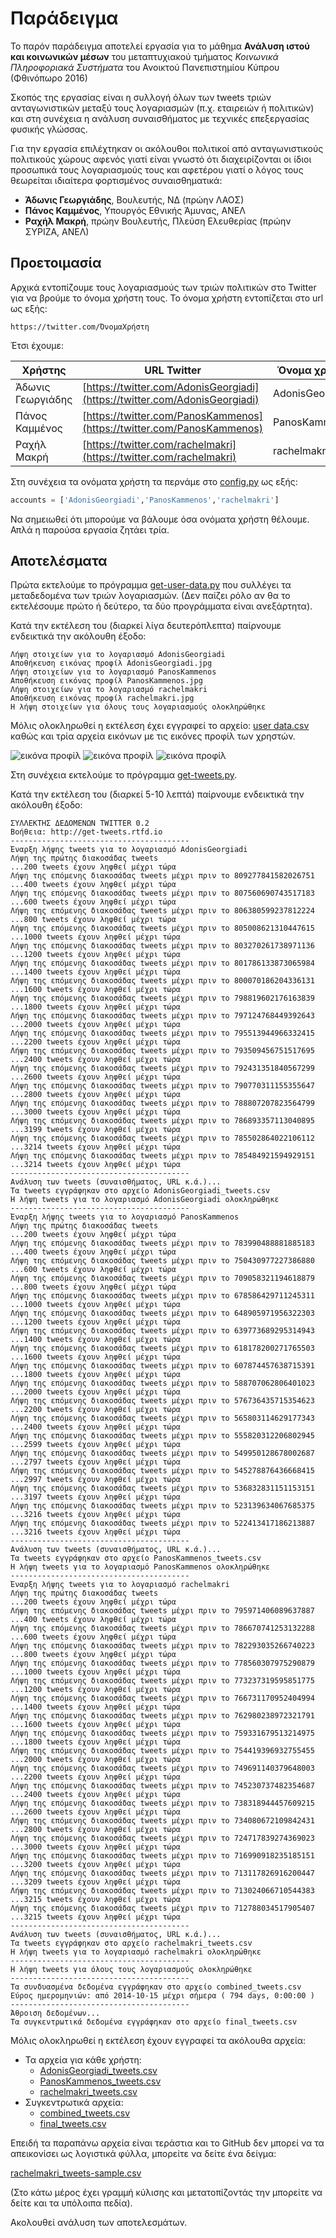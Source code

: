 # Παράδειγμα

Το παρόν παράδειγμα αποτελεί εργασία για το μάθημα **Ανάλυση ιστού και κοινωνικών μέσων** 
του μεταπτυχιακού τμήματος *Κοινωνικά Πληροφοριακά Συστήματα* του Ανοικτού Πανεπιστημίου Κύπρου
(Φθινόπωρο 2016)

Σκοπός της εργασίας είναι η συλλογή όλων των tweets τριών ανταγωνιστικών 
μεταξύ τους λογαριασμών (π.χ. εταιρειών ή  πολιτικών) και στη συνέχεια 
η ανάλυση συναισθήματος με τεχνικές επεξεργασίας φυσικής γλώσσας. 

Για την εργασία επιλέχτηκαν οι ακόλουθοι πολιτικοί από ανταγωνιστικούς πολιτικούς χώρους 
αφενός γιατί είναι γνωστό ότι διαχειρίζονται οι ίδιοι προσωπικά τους λογαριασμούς τους 
και αφετέρου γιατί ο λόγος τους θεωρείται ιδιαίτερα φορτισμένος συναισθηματικά:

* **Άδωνις Γεωργιάδης**, Βουλευτής, ΝΔ (πρώην ΛΑΟΣ)
* **Πάνος Καμμένος**, Υπουργός Εθνικής Άμυνας, ΑΝΕΛ
* **Ραχήλ Μακρή**, πρώην Βουλευτής, Πλεύση Ελευθερίας (πρώην ΣΥΡΙΖΑ, ΑΝΕΛ)

## Προετοιμασία

Αρχικά εντοπίζουμε τους λογαριασμούς των τριών πολιτικών στο Twitter για να βρούμε το όνομα χρήστη τους.
Το όνομα χρήστη εντοπίζεται στο url ως εξής:
```
https://twitter.com/ΌνομαΧρήστη
```

Έτσι έχουμε:

| Χρήστης           | URL Twitter                                                                | Όνομα χρήστη    |
| ----------------- | -------------------------------------------------------------------------- | --------------- |
| Άδωνις Γεωργιάδης | [https://twitter.com/AdonisGeorgiadi](https://twitter.com/AdonisGeorgiadi) | AdonisGeorgiadi |
| Πάνος Καμμένος    | [https://twitter.com/PanosKammenos](https://twitter.com/PanosKammenos)     | PanosKammenos   |
| Ραχήλ Μακρή       | [https://twitter.com/rachelmakri](https://twitter.com/rachelmakri)         | rachelmakri     |

Στη συνέχεια τα ονόματα χρήστη τα περνάμε στο [config.py](https://github.com/Protonotarios/get-tweets/blob/version02/config.py) ως εξής:

```python
accounts = ['AdonisGeorgiadi','PanosKammenos','rachelmakri']
```

Να σημειωθεί ότι μπορούμε να βάλουμε όσα ονόματα χρήστη θέλουμε. Απλά η παρούσα εργασία
ζητάει τρία.

## Αποτελέσματα

Πρώτα εκτελούμε το πρόγραμμα [get-user-data.py](https://github.com/Protonotarios/get-tweets/blob/version02/get-user-data.py) 
που συλλέγει τα μεταδεδομένα των τριών λογαριασμών. (Δεν παίζει ρόλο αν θα το
εκτελέσουμε πρώτο ή δεύτερο, τα δύο προγράμματα είναι ανεξάρτητα).

Κατά την εκτέλεση του (διαρκεί λίγα δευτερόπλεπτα) παίρνουμε ενδεικτικά 
την ακόλουθη έξοδο:                                                
```
Λήψη στοιχείων για το λογαριασμό AdonisGeorgiadi
Αποθήκευση εικόνας προφίλ AdonisGeorgiadi.jpg
Λήψη στοιχείων για το λογαριασμό PanosKammenos
Αποθήκευση εικόνας προφίλ PanosKammenos.jpg
Λήψη στοιχείων για το λογαριασμό rachelmakri
Αποθήκευση εικόνας προφίλ rachelmakri.jpg
Η λήψη στοιχείων για όλους τους λογαριασμούς ολοκληρώθηκε
```
Μόλις ολοκληρωθεί η εκτέλεση έχει εγγραφεί το αρχείο: [user data.csv](https://github.com/Protonotarios/get-tweets/blob/version02/docs/%CE%A0%CE%B1%CF%81%CE%AC%CE%B4%CE%B5%CE%B9%CE%B3%CE%BC%CE%B1/user%20data.csv)
καθώς και τρία αρχεία εικόνων με τις εικόνες προφίλ των χρηστών.

![εικόνα προφίλ](AdonisGeorgiadi.jpg) ![εικόνα προφίλ](PanosKammenos.jpg) ![εικόνα προφίλ](rachelmakri.jpg) 

Στη συνέχεια εκτελούμε το πρόγραμμα [get-tweets.py](https://github.com/Protonotarios/get-tweets/blob/version02/get-tweets.py).

Κατά την εκτέλεση του (διαρκεί 5-10 λεπτά) παίρνουμε ενδεικτικά την ακόλουθη έξοδο:
```
ΣΥΛΛΕΚΤΗΣ ΔΕΔΟΜΕΝΩΝ TWITTER 0.2
Βοήθεια: http://get-tweets.rtfd.io
----------------------------------------
Έναρξη λήψης tweets για το λογαριασμό AdonisGeorgiadi
Λήψη της πρώτης διακοσάδας tweets
...200 tweets έχουν ληφθεί μέχρι τώρα
Λήψη της επόμενης διακοσάδας tweets μέχρι πριν το 809277841582026751
...400 tweets έχουν ληφθεί μέχρι τώρα
Λήψη της επόμενης διακοσάδας tweets μέχρι πριν το 807560690743517183
...600 tweets έχουν ληφθεί μέχρι τώρα
Λήψη της επόμενης διακοσάδας tweets μέχρι πριν το 806380599237812224
...800 tweets έχουν ληφθεί μέχρι τώρα
Λήψη της επόμενης διακοσάδας tweets μέχρι πριν το 805008621310447615
...1000 tweets έχουν ληφθεί μέχρι τώρα
Λήψη της επόμενης διακοσάδας tweets μέχρι πριν το 803270261738971136
...1200 tweets έχουν ληφθεί μέχρι τώρα
Λήψη της επόμενης διακοσάδας tweets μέχρι πριν το 801786133873065984
...1400 tweets έχουν ληφθεί μέχρι τώρα
Λήψη της επόμενης διακοσάδας tweets μέχρι πριν το 800070186204336131
...1600 tweets έχουν ληφθεί μέχρι τώρα
Λήψη της επόμενης διακοσάδας tweets μέχρι πριν το 798819602176163839
...1800 tweets έχουν ληφθεί μέχρι τώρα
Λήψη της επόμενης διακοσάδας tweets μέχρι πριν το 797124768449392643
...2000 tweets έχουν ληφθεί μέχρι τώρα
Λήψη της επόμενης διακοσάδας tweets μέχρι πριν το 795513944966332415
...2200 tweets έχουν ληφθεί μέχρι τώρα
Λήψη της επόμενης διακοσάδας tweets μέχρι πριν το 793509456751517695
...2400 tweets έχουν ληφθεί μέχρι τώρα
Λήψη της επόμενης διακοσάδας tweets μέχρι πριν το 792431351840567299
...2600 tweets έχουν ληφθεί μέχρι τώρα
Λήψη της επόμενης διακοσάδας tweets μέχρι πριν το 790770311155355647
...2800 tweets έχουν ληφθεί μέχρι τώρα
Λήψη της επόμενης διακοσάδας tweets μέχρι πριν το 788807207823564799
...3000 tweets έχουν ληφθεί μέχρι τώρα
Λήψη της επόμενης διακοσάδας tweets μέχρι πριν το 786893357113040895
...3199 tweets έχουν ληφθεί μέχρι τώρα
Λήψη της επόμενης διακοσάδας tweets μέχρι πριν το 785502864022106112
...3214 tweets έχουν ληφθεί μέχρι τώρα
Λήψη της επόμενης διακοσάδας tweets μέχρι πριν το 785484921594929151
...3214 tweets έχουν ληφθεί μέχρι τώρα
----------------------------------------
Ανάλυση των tweets (συναισθήματος, URL κ.ά.)...
Τα tweets εγγράφηκαν στο αρχείο AdonisGeorgiadi_tweets.csv
Η λήψη tweets για το λογαριασμό AdonisGeorgiadi ολοκληρώθηκε
----------------------------------------
Έναρξη λήψης tweets για το λογαριασμό PanosKammenos
Λήψη της πρώτης διακοσάδας tweets
...200 tweets έχουν ληφθεί μέχρι τώρα
Λήψη της επόμενης διακοσάδας tweets μέχρι πριν το 783990488881885183
...400 tweets έχουν ληφθεί μέχρι τώρα
Λήψη της επόμενης διακοσάδας tweets μέχρι πριν το 750430977227386880
...600 tweets έχουν ληφθεί μέχρι τώρα
Λήψη της επόμενης διακοσάδας tweets μέχρι πριν το 709058321194618879
...800 tweets έχουν ληφθεί μέχρι τώρα
Λήψη της επόμενης διακοσάδας tweets μέχρι πριν το 678586429711245311
...1000 tweets έχουν ληφθεί μέχρι τώρα
Λήψη της επόμενης διακοσάδας tweets μέχρι πριν το 648905971956322303
...1200 tweets έχουν ληφθεί μέχρι τώρα
Λήψη της επόμενης διακοσάδας tweets μέχρι πριν το 639773689295314943
...1400 tweets έχουν ληφθεί μέχρι τώρα
Λήψη της επόμενης διακοσάδας tweets μέχρι πριν το 618178200271765503
...1600 tweets έχουν ληφθεί μέχρι τώρα
Λήψη της επόμενης διακοσάδας tweets μέχρι πριν το 607874457638715391
...1800 tweets έχουν ληφθεί μέχρι τώρα
Λήψη της επόμενης διακοσάδας tweets μέχρι πριν το 588707062806401023
...2000 tweets έχουν ληφθεί μέχρι τώρα
Λήψη της επόμενης διακοσάδας tweets μέχρι πριν το 576736435715354623
...2200 tweets έχουν ληφθεί μέχρι τώρα
Λήψη της επόμενης διακοσάδας tweets μέχρι πριν το 565803114629177343
...2400 tweets έχουν ληφθεί μέχρι τώρα
Λήψη της επόμενης διακοσάδας tweets μέχρι πριν το 555820312206802945
...2599 tweets έχουν ληφθεί μέχρι τώρα
Λήψη της επόμενης διακοσάδας tweets μέχρι πριν το 549950128678002687
...2797 tweets έχουν ληφθεί μέχρι τώρα
Λήψη της επόμενης διακοσάδας tweets μέχρι πριν το 545278876436668415
...2997 tweets έχουν ληφθεί μέχρι τώρα
Λήψη της επόμενης διακοσάδας tweets μέχρι πριν το 536832831151153151
...3197 tweets έχουν ληφθεί μέχρι τώρα
Λήψη της επόμενης διακοσάδας tweets μέχρι πριν το 523139634067685375
...3216 tweets έχουν ληφθεί μέχρι τώρα
Λήψη της επόμενης διακοσάδας tweets μέχρι πριν το 522413417186213887
...3216 tweets έχουν ληφθεί μέχρι τώρα
----------------------------------------
Ανάλυση των tweets (συναισθήματος, URL κ.ά.)...
Τα tweets εγγράφηκαν στο αρχείο PanosKammenos_tweets.csv
Η λήψη tweets για το λογαριασμό PanosKammenos ολοκληρώθηκε
----------------------------------------
Έναρξη λήψης tweets για το λογαριασμό rachelmakri
Λήψη της πρώτης διακοσάδας tweets
...200 tweets έχουν ληφθεί μέχρι τώρα
Λήψη της επόμενης διακοσάδας tweets μέχρι πριν το 795971406089637887
...400 tweets έχουν ληφθεί μέχρι τώρα
Λήψη της επόμενης διακοσάδας tweets μέχρι πριν το 786670741253132288
...600 tweets έχουν ληφθεί μέχρι τώρα
Λήψη της επόμενης διακοσάδας tweets μέχρι πριν το 782293035266740223
...800 tweets έχουν ληφθεί μέχρι τώρα
Λήψη της επόμενης διακοσάδας tweets μέχρι πριν το 778560307975290879
...1000 tweets έχουν ληφθεί μέχρι τώρα
Λήψη της επόμενης διακοσάδας tweets μέχρι πριν το 773237319595851775
...1200 tweets έχουν ληφθεί μέχρι τώρα
Λήψη της επόμενης διακοσάδας tweets μέχρι πριν το 766731170952404994
...1400 tweets έχουν ληφθεί μέχρι τώρα
Λήψη της επόμενης διακοσάδας tweets μέχρι πριν το 762980238972321791
...1600 tweets έχουν ληφθεί μέχρι τώρα
Λήψη της επόμενης διακοσάδας tweets μέχρι πριν το 759331679513214975
...1800 tweets έχουν ληφθεί μέχρι τώρα
Λήψη της επόμενης διακοσάδας tweets μέχρι πριν το 754419396932755455
...2000 tweets έχουν ληφθεί μέχρι τώρα
Λήψη της επόμενης διακοσάδας tweets μέχρι πριν το 749691140379648003
...2200 tweets έχουν ληφθεί μέχρι τώρα
Λήψη της επόμενης διακοσάδας tweets μέχρι πριν το 745230737482354687
...2400 tweets έχουν ληφθεί μέχρι τώρα
Λήψη της επόμενης διακοσάδας tweets μέχρι πριν το 738318944457609215
...2600 tweets έχουν ληφθεί μέχρι τώρα
Λήψη της επόμενης διακοσάδας tweets μέχρι πριν το 734080672109842431
...2800 tweets έχουν ληφθεί μέχρι τώρα
Λήψη της επόμενης διακοσάδας tweets μέχρι πριν το 724717839274369023
...3000 tweets έχουν ληφθεί μέχρι τώρα
Λήψη της επόμενης διακοσάδας tweets μέχρι πριν το 716990918235185151
...3200 tweets έχουν ληφθεί μέχρι τώρα
Λήψη της επόμενης διακοσάδας tweets μέχρι πριν το 713117826916200447
...3209 tweets έχουν ληφθεί μέχρι τώρα
Λήψη της επόμενης διακοσάδας tweets μέχρι πριν το 713024066710544383
...3215 tweets έχουν ληφθεί μέχρι τώρα
Λήψη της επόμενης διακοσάδας tweets μέχρι πριν το 712788034517905407
...3215 tweets έχουν ληφθεί μέχρι τώρα
----------------------------------------
Ανάλυση των tweets (συναισθήματος, URL κ.ά.)...
Τα tweets εγγράφηκαν στο αρχείο rachelmakri_tweets.csv
Η λήψη tweets για το λογαριασμό rachelmakri ολοκληρώθηκε
----------------------------------------
Η λήψη tweets για όλους τους λογαριασμούς ολοκληρώθηκε
----------------------------------------
Τα συνδυασμένα δεδομένα εγγράφηκαν στο αρχείο combined_tweets.csv
Εύρος ημερομηνιών: από 2014-10-15 μέχρι σήμερα ( 794 days, 0:00:00 )
----------------------------------------
Άθροιση δεδομένων...
Τα συγκεντρωτικά δεδομένα εγγράφηκαν στο αρχείο final_tweets.csv
```

Μόλις ολοκληρωθεί η εκτέλεση έχουν εγγραφεί τα ακόλουθα αρχεία:

* Τα αρχεία για κάθε χρήστη:
  * [AdonisGeorgiadi_tweets.csv](https://github.com/Protonotarios/get-tweets/blob/version02/docs/%CE%A0%CE%B1%CF%81%CE%AC%CE%B4%CE%B5%CE%B9%CE%B3%CE%BC%CE%B1/AdonisGeorgiadi_tweets.csv)
  * [PanosKammenos_tweets.csv](https://github.com/Protonotarios/get-tweets/blob/version02/docs/%CE%A0%CE%B1%CF%81%CE%AC%CE%B4%CE%B5%CE%B9%CE%B3%CE%BC%CE%B1/PanosKammenos_tweets.csv)
  * [rachelmakri_tweets.csv](https://github.com/Protonotarios/get-tweets/blob/version02/docs/%CE%A0%CE%B1%CF%81%CE%AC%CE%B4%CE%B5%CE%B9%CE%B3%CE%BC%CE%B1/rachelmakri_tweets.csv)
* Συγκεντρωτικά αρχεία:
  * [combined_tweets.csv](https://github.com/Protonotarios/get-tweets/blob/version02/docs/%CE%A0%CE%B1%CF%81%CE%AC%CE%B4%CE%B5%CE%B9%CE%B3%CE%BC%CE%B1/combined_tweets.csv)
  * [final_tweets.csv](https://github.com/Protonotarios/get-tweets/blob/version02/docs/%CE%A0%CE%B1%CF%81%CE%AC%CE%B4%CE%B5%CE%B9%CE%B3%CE%BC%CE%B1/final_tweets.csv)

Επειδή τα παραπάνω αρχεία είναι τεράστια και το GitHub δεν μπορεί να τα
απεικονίσει ως λογιστικά φύλλα, μπορείτε να δείτε ένα δείγμα:

[rachelmakri_tweets-sample.csv](https://github.com/Protonotarios/get-tweets/blob/version02/docs/%CE%A0%CE%B1%CF%81%CE%AC%CE%B4%CE%B5%CE%B9%CE%B3%CE%BC%CE%B1/rachelmakri_tweets-sample.csv)

(Στο κάτω μέρος έχει γραμμή κύλισης και μετατοπίζοντάς την μπορείτε να 
δείτε και τα υπόλοιπα πεδία).

Ακολουθεί ανάλυση των αποτελεσμάτων.